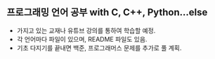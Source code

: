 ## 프로그래밍 언어 공부 with C, C++, Python...else

* 가지고 있는 교재나 유튜브 강의를 통하여 학습할 예정.
* 각 언어마다 파일이 있으며, README 파일도 있음.
* 기초 다지기를 끝내면 백준, 프로그래머스 문제를 추가로 풀 계획.